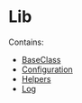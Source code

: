 # Lib

Contains:

- [BaseClass](base_class.rb)
- [Configuration](configuration.rb)
- [Helpers](helpers/helpers.md)
- [Log](log.rb)
